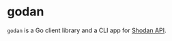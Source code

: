 # godan

`godan` is a Go client library and a CLI app for [Shodan API](https://developer.shodan.io).

